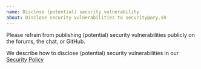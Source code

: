 ```yaml
---
name: Disclose (potential) security vulnerability
about: Disclose security vulnerabilities to security@ory.sh
---
```


Please refrain from publishing (potential) security vulnerabilities publicly
on the forums, the chat, or GitHub.

We describe how to disclose (potential) security vulnerabilities in our
[Security Policy](SECURITY.md)
